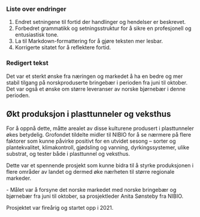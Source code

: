 ### Liste over endringer
1. Endret setningene til fortid der handlinger og hendelser er beskrevet.
2. Forbedret grammatikk og setningsstruktur for å sikre en profesjonell og entusiastisk tone.
3. La til Markdown-formattering for å gjøre teksten mer lesbar.
4. Korrigerte sitatet for å reflektere fortid.

### Redigert tekst

Det var et sterkt ønske fra næringen og markedet å ha en bedre og mer stabil tilgang på norskproduserte bringebær i perioden fra juni til oktober. Det var også et ønske om større leveranser av norske bjørnebær i denne perioden.

## Økt produksjon i plasttunneler og veksthus

For å oppnå dette, måtte arealet av disse kulturene produsert i plasttunneler økes betydelig. Grofondet tildelte midler til NIBIO for å se nærmere på flere faktorer som kunne påvirke positivt for en utvidet sesong – sorter og plantekvalitet, klimakontroll, gjødsling og vanning, dyrkingssystemer, ulike substrat, og tester både i plasttunnel og veksthus.

Dette var et spennende prosjekt som kunne bidra til å styrke produksjonen i flere områder av landet og dermed øke nærheten til større regionale markeder.

\- Målet var å forsyne det norske markedet med norske bringebær og bjørnebær fra juni til oktober, sa prosjektleder Anita Sønsteby fra NIBIO.

Prosjektet var fireårig og startet opp i 2021.